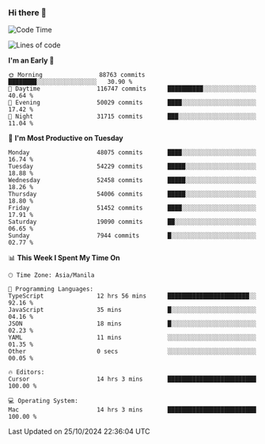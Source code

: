 ### Hi there 👋

<!--START_SECTION:waka-->
![Code Time](http://img.shields.io/badge/Code%20Time-5%2C666%20hrs%2042%20mins-blue)

![Lines of code](https://img.shields.io/badge/From%20Hello%20World%20I%27ve%20Written-123.3%20million%20lines%20of%20code-blue)

**I'm an Early 🐤** 

```text
🌞 Morning                88763 commits       ████████░░░░░░░░░░░░░░░░░   30.90 % 
🌆 Daytime                116747 commits      ██████████░░░░░░░░░░░░░░░   40.64 % 
🌃 Evening                50029 commits       ████░░░░░░░░░░░░░░░░░░░░░   17.42 % 
🌙 Night                  31715 commits       ███░░░░░░░░░░░░░░░░░░░░░░   11.04 % 
```
📅 **I'm Most Productive on Tuesday** 

```text
Monday                   48075 commits       ████░░░░░░░░░░░░░░░░░░░░░   16.74 % 
Tuesday                  54229 commits       █████░░░░░░░░░░░░░░░░░░░░   18.88 % 
Wednesday                52458 commits       █████░░░░░░░░░░░░░░░░░░░░   18.26 % 
Thursday                 54006 commits       █████░░░░░░░░░░░░░░░░░░░░   18.80 % 
Friday                   51452 commits       ████░░░░░░░░░░░░░░░░░░░░░   17.91 % 
Saturday                 19090 commits       ██░░░░░░░░░░░░░░░░░░░░░░░   06.65 % 
Sunday                   7944 commits        █░░░░░░░░░░░░░░░░░░░░░░░░   02.77 % 
```


📊 **This Week I Spent My Time On** 

```text
🕑︎ Time Zone: Asia/Manila

💬 Programming Languages: 
TypeScript               12 hrs 56 mins      ███████████████████████░░   92.16 % 
JavaScript               35 mins             █░░░░░░░░░░░░░░░░░░░░░░░░   04.16 % 
JSON                     18 mins             █░░░░░░░░░░░░░░░░░░░░░░░░   02.23 % 
YAML                     11 mins             ░░░░░░░░░░░░░░░░░░░░░░░░░   01.35 % 
Other                    0 secs              ░░░░░░░░░░░░░░░░░░░░░░░░░   00.05 % 

🔥 Editors: 
Cursor                   14 hrs 3 mins       █████████████████████████   100.00 % 

💻 Operating System: 
Mac                      14 hrs 3 mins       █████████████████████████   100.00 % 
```


 Last Updated on 25/10/2024 22:36:04 UTC
<!--END_SECTION:waka-->


<!--
**rad182/rad182** is a ✨ _special_ ✨ repository because its `README.md` (this file) appears on your GitHub profile.

Here are some ideas to get you started:

- 🔭 I’m currently working on ...
- 🌱 I’m currently learning ...
- 👯 I’m looking to collaborate on ...
- 🤔 I’m looking for help with ...
- 💬 Ask me about ...
- 📫 How to reach me: ...
- 😄 Pronouns: ...
- ⚡ Fun fact: ...
-->
